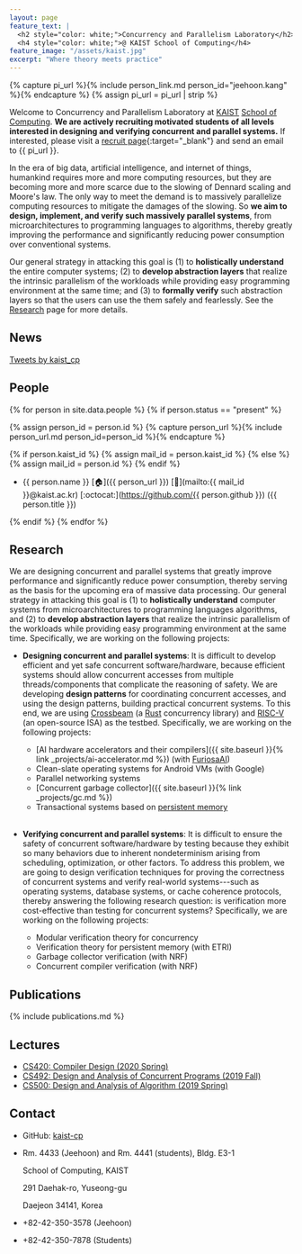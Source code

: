 ```yaml
---
layout: page
feature_text: |
  <h2 style="color: white;">Concurrency and Parallelism Laboratory</h2>
  <h4 style="color: white;">@ KAIST School of Computing</h4>
feature_image: "/assets/kaist.jpg"
excerpt: "Where theory meets practice"
---
```


{% capture pi_url %}{% include person_link.md person_id="jeehoon.kang" %}{% endcapture %}
{% assign pi_url = pi_url | strip %}

Welcome to Concurrency and Parallelism Laboratory at [KAIST](https://www.kaist.ac.kr) [School of
Computing](https://cs.kaist.ac.kr). **We are actively recruiting motivated students of all levels
interested in designing and verifying concurrent and parallel systems.** If interested, please visit
a [recruit page](https://www.facebook.com/groups/kaistcomputerscience/permalink/2970178453084074){:target="_blank"}
and send an email to {{ pi_url }}.

In the era of big data, artificial intelligence, and internet of things, humankind requires more and
more computing resources, but they are becoming more and more scarce due to the slowing of Dennard
scaling and Moore's law. The only way to meet the demand is to massively parallelize computing
resources to mitigate the damages of the slowing. So **we aim to design, implement, and verify such
massively parallel systems**, from microarchitectures to programming languages to algorithms,
thereby greatly improving the performance and significantly reducing power consumption over
conventional systems.

Our general strategy in attacking this goal is (1) to **holistically understand** the entire
computer systems; (2) to **develop abstraction layers** that realize the intrinsic parallelism of
the workloads while providing easy programming environment at the same time; and (3) to **formally
verify** such abstraction layers so that the users can use the them safely and fearlessly. See the
[Research](#research) page for more details.



## News

<div id="news" style="width: 50%; height:auto;">
    <a class="twitter-timeline" href="https://twitter.com/kaist_cp?ref_src=twsrc%5Etfw">Tweets by kaist_cp</a> <script async src="https://platform.twitter.com/widgets.js" charset="utf-8"></script> 
</div>



## People
<div id="people"></div>

{% for person in site.data.people %}
{% if person.status == "present" %}

{% assign person_id = person.id %}
{% capture person_url %}{% include person_url.md person_id=person_id %}{% endcapture %}

{% if person.kaist_id %}
{% assign mail_id = person.kaist_id %}
{% else %}
{% assign mail_id = person.id %}
{% endif %}

- {{ person.name }}
  [:house:]({{ person_url }})
  [:e-mail:](mailto:{{ mail_id }}@kaist.ac.kr)
  [:octocat:](https://github.com/{{ person.github }})
  ({{ person.title }})

{% endif %}
{% endfor %}



## Research
<div id="research"></div>

We are designing concurrent and parallel systems that greatly improve performance and significantly
reduce power consumption, thereby serving as the basis for the upcoming era of massive data
processing. Our general strategy in attacking this goal is (1) to **holistically understand**
computer systems from microarchitectures to programming languages algorithms, and (2) to **develop
abstraction layers** that realize the intrinsic parallelism of the workloads while providing easy
programming environment at the same time. Specifically, we are working on the following projects:

- **Designing concurrent and parallel systems**: It is difficult to develop efficient and yet safe
  concurrent software/hardware, because efficient systems should allow concurrent accesses from
  multiple threads/components that complicate the reasoning of safety. We are developing **design
  patterns** for coordinating concurrent accesses, and using the design patterns, building practical
  concurrent systems. To this end, we are using
  [Crossbeam](https://github.com/crossbeam-rs/crossbeam) (a [Rust](https://www.rust-lang.org)
  concurrency library) and [RISC-V](https://riscv.org/) (an open-source ISA) as the
  testbed. Specifically, we are working on the following projects:

  + [AI hardware accelerators and their compilers]({{ site.baseurl }}{% link _projects/ai-accelerator.md %}) (with [FuriosaAI](https://www.furiosa.ai/))
  + Clean-slate operating systems for Android VMs (with Google)
  + Parallel networking systems
  + [Concurrent garbage collector]({{ site.baseurl }}{% link _projects/gc.md %})
  + Transactional systems based on [persistent memory](https://docs.pmem.io/persistent-memory/)

  <br />

- **Verifying concurrent and parallel systems**: It is difficult to ensure the safety of concurrent
  software/hardware by testing because they exhibit so many behaviors due to inherent nondeterminism
  arising from scheduling, optimization, or other factors. To address this problem, we are going to
  design verification techniques for proving the correctness of concurrent systems and verify
  real-world systems---such as operating systems, database systems, or cache coherence protocols,
  thereby answering the following research question: is verification more cost-effective than
  testing for concurrent systems?  Specifically, we are working on the following projects:

  + Modular verification theory for concurrency
  + Verification theory for persistent memory (with ETRI)
  + Garbage collector verification (with NRF)
  + Concurrent compiler verification (with NRF)



## Publications
<div id="publications"></div>

{% include publications.md %}
<!-- See the [publications]({{ site.baseurl }}{% link publications.md %}) page. -->



## Lectures
<div id="lectures"></div>

- [CS420: Compiler Design (2020 Spring)](https://github.com/kaist-cp/cs420)
- [CS492: Design and Analysis of Concurrent Programs (2019 Fall)](https://github.com/kaist-cp/cs492-concur)
- [CS500: Design and Analysis of Algorithm (2019 Spring)](https://github.com/kaist-cp/cs500-2019s)



## Contact
<div id="contact"></div>

- GitHub: [kaist-cp](https://github.com/kaist-cp)

- Rm. 4433 (Jeehoon) and Rm. 4441 (students), Bldg. E3-1

  School of Computing, KAIST

  291 Daehak-ro, Yuseong-gu

  Daejeon 34141, Korea

- +82-42-350-3578 (Jeehoon)
- +82-42-350-7878 (Students)
